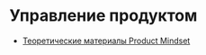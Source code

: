 # Управление продуктом

- [Теоретические материалы Product Mindset](https://www.notion.so/Product-Mindset-5e3873cd56d64a66bc89ed2669ccb76b)
